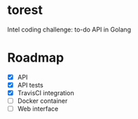 # torest
Intel coding challenge: to-do API in Golang

# Roadmap
- [x] API
- [x] API tests
- [x] TravisCI integration
- [ ] Docker container
- [ ] Web interface
